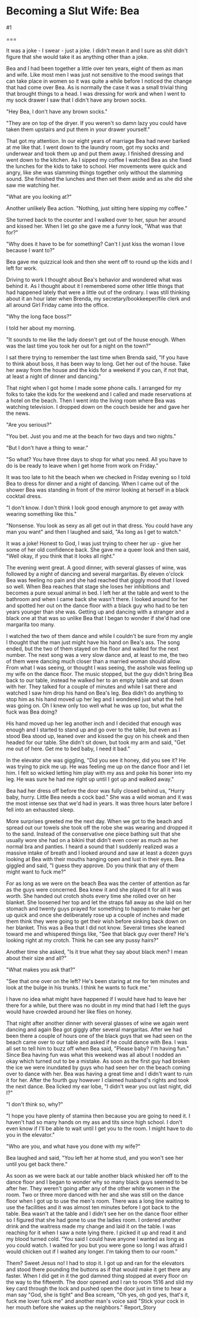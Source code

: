 Becoming a Slut Wife: Bea
=========================
#1 

 

 

===

It was a joke - I swear - just a joke. I didn't mean it and I sure as shit didn't figure that she would take it as anything other than a joke. 

 Bea and I had been together a little over ten years, eight of them as man and wife. Like most men I was just not sensitive to the mood swings that can take place in women so it was quite a while before I noticed the change that had come over Bea. As is normally the case it was a small trivial thing that brought things to a head. I was dressing for work and when I went to my sock drawer I saw that I didn't have any brown socks. 

 "Hey Bea, I don't have any brown socks." 

 "They are on top of the dryer. If you weren't so damn lazy you could have taken them upstairs and put them in your drawer yourself." 

 That got my attention. In our eight years of marriage Bea had never barked at me like that. I went down to the laundry room, got my socks and underwear and took them up and put them away. I finished dressing and went down to the kitchen. As I sipped my coffee I watched Bea as she fixed the lunches for the kids to take to school. Her movements were quick and angry, like she was slamming things together only without the slamming sound. She finished the lunches and then set them aside and as she did she saw me watching her. 

 "What are you looking at?" 

 Another unlikely Bea action. "Nothing, just sitting here sipping my coffee." 

 She turned back to the counter and I walked over to her, spun her around and kissed her. When I let go she gave me a funny look, "What was that for?" 

 "Why does it have to be for something? Can't I just kiss the woman I love because I want to?" 

 Bea gave me quizzical look and then she went off to round up the kids and I left for work. 

 Driving to work I thought about Bea's behavior and wondered what was behind it. As I thought about it I remembered some other little things that had happened lately that were a little out of the ordinary. I was still thinking about it an hour later when Brenda, my secretary/bookkeeper/file clerk and all around Girl Friday came into the office. 

 "Why the long face boss?" 

 I told her about my morning. 

 "It sounds to me like the lady doesn't get out of the house enough. When was the last time you took her out for a night on the town?" 

 I sat there trying to remember the last time when Brenda said, "If you have to think about boss, it has been way to long. Get her out of the house. Take her away from the house and the kids for a weekend if you can, if not that, at least a night of dinner and dancing." 

 That night when I got home I made some phone calls. I arranged for my folks to take the kids for the weekend and I called and made reservations at a hotel on the beach. Then I went into the living room where Bea was watching television. I dropped down on the couch beside her and gave her the news. 

 "Are you serious?" 

 "You bet. Just you and me at the beach for two days and two nights." 

 "But I don't have a thing to wear." 

 "So what? You have three days to shop for what you need. All you have to do is be ready to leave when I get home from work on Friday." 

 It was too late to hit the beach when we checked in Friday evening so I told Bea to dress for dinner and a night of dancing. When I came out of the shower Bea was standing in front of the mirror looking at herself in a black cocktail dress. 

 "I don't know. I don't think I look good enough anymore to get away with wearing something like this." 

 "Nonsense. You look as sexy as all get out in that dress. You could have any man you want" and then I laughed and said, "As long as I get to watch." 

 It was a joke! Honest to God, I was just trying to cheer her up - give her some of her old confidence back. She gave me a queer look and then said, "Well okay, if you think that it looks all right." 

 The evening went great. A good dinner, with several glasses of wine, was followed by a night of dancing and several margaritas. By eleven o'clock Bea was feeling no pain and she had reached that giggly mood that I loved so well. When Bea reaches that stage she loses her inhibitions and becomes a pure sexual animal in bed. I left her at the table and went to the bathroom and when I came back she wasn't there. I looked around for her and spotted her out on the dance floor with a black guy who had to be ten years younger than she was. Getting up and dancing with a stranger and a black one at that was so unlike Bea that I began to wonder if she'd had one margarita too many. 

 I watched the two of them dance and while I couldn't be sure from my angle I thought that the man just might have his hand on Bea's ass. The song ended, but the two of them stayed on the floor and waited for the next number. The next song was a very slow dance and, at least to me, the two of them were dancing much closer than a married woman should allow. From what I was seeing, or thought I was seeing, the asshole was feeling up my wife on the dance floor. The music stopped, but the guy didn't bring Bea back to our table, instead he walked her to an empty table and sat down with her. They talked for a couple of minutes and while I sat there and watched I saw him drop his hand on Bea's leg. Bea didn't do anything to stop him as his hand moved up her leg and I wondered just what the hell was going on. Oh I knew only too well what he was up too, but what the fuck was Bea doing? 

 His hand moved up her leg another inch and I decided that enough was enough and I started to stand up and go over to the table, but even as I stood Bea stood up, leaned over and kissed the guy on his cheek and then headed for our table. She didn't sit down, but took my arm and said, "Get me out of here. Get me to bed baby, I need it bad." 

 In the elevator she was giggling, "Did you see it honey, did you see it? He was trying to pick me up. He was feeling me up on the dance floor and I let him. I felt so wicked letting him play with my ass and poke his boner into my leg. He was sure he had me right up until I got up and walked away." 

 Bea had her dress off before the door was fully closed behind us, "Hurry baby, hurry. Little Bea needs a cock bad." She was a wild woman and it was the most intense sex that we'd had in years. It was three hours later before I fell into an exhausted sleep. 

 More surprises greeted me the next day. When we got to the beach and spread out our towels she took off the robe she was wearing and dropped it to the sand. Instead of the conservative one piece bathing suit that she usually wore she had on a bikini that didn't even cover as much as her normal bra and panties. I heard a sound that I suddenly realized was a massive intake of breath and I looked around and saw at least a dozen guys looking at Bea with their mouths hanging open and lust in their eyes. Bea giggled and said, "I guess they approve. Do you think that any of them might want to fuck me?" 

 For as long as we were on the beach Bea was the center of attention as far as the guys were concerned. Bea knew it and she played it for all it was worth. She handed out crotch shots every time she rolled over on her blanket. She loosened her top and let the straps fall away as she laid on her stomach and twenty guys prayed for something to happen to make her get up quick and once she deliberately rose up a couple of inches and made them think they were going to get their wish before sinking back down on her blanket. This was a Bea that I did not know. Several times she leaned toward me and whispered things like, "See that black guy over there? He's looking right at my crotch. Think he can see any pussy hairs?" 

 Another time she asked, "Is it true what they say about black men? I mean about their size and all?" 

 "What makes you ask that?" 

 "See that one over on the left? He's been staring at me for ten minutes and look at the bulge in his trunks. I think he wants to fuck me." 

 I have no idea what might have happened if I would have had to leave her there for a while, but there was no doubt in my mind that had I left the guys would have crowded around her like flies on honey. 

 That night after another dinner with several glasses of wine we again went dancing and again Bea got giggly after several margaritas. After we had been there a couple of hours one of the black guys that we had seen on the beach came over to our table and asked if he could dance with Bea. I was all set to tell him to buzz off when Bea said, "Please baby? I'm having fun." Since Bea having fun was what this weekend was all about I nodded an okay which turned out to be a mistake. As soon as the first guy had broken the ice we were inundated by guys who had seen her on the beach coming over to dance with her. Bea was having a great time and I didn't want to ruin it for her. After the fourth guy however I claimed husband's rights and took the next dance. Bea licked my ear lobe, "I didn't wear you out last night, did I?" 

 "I don't think so, why?" 

 "I hope you have plenty of stamina then because you are going to need it. I haven't had so many hands on my ass and tits since high school. I don't even know if I'll be able to wait until I get you to the room. I might have to do you in the elevator." 

 "Who are you, and what have you done with my wife?" 

 Bea laughed and said, "You left her at home stud, and you won't see her until you get back there." 

 As soon as we were back at our table another black whisked her off to the dance floor and I began to wonder why so many black guys seemed to be after her. They weren't going after any of the other white women in the room. Two or three more danced with her and she was still on the dance floor when I got up to use the men's room. There was a long line waiting to use the facilities and it was almost ten minutes before I got back to the table. Bea wasn't at the table and I didn't see her on the dance floor either so I figured that she had gone to use the ladies room. I ordered another drink and the waitress made my change and laid it on the table. I was reaching for it when I saw a note lying there. I picked it up and read it and my blood turned cold. "You said I could have anyone I wanted as long as you could watch. I waited for you but you were gone so long I was afraid I would chicken out if I waited any longer. I'm taking them to our room." 

 Them? Sweet Jesus no! I had to stop it. I got up and ran for the elevators and stood there pounding the buttons as if that would make it get there any faster. When I did get in it the god damned thing stopped at every floor on the way to the fifteenth. The door opened and I ran to room 1516 and slid my key card through the lock and pushed open the door just in time to hear a man say "God, she is tight" and Bea scream, "Oh yes, oh god yes, that's it, fuck me lover fuck me" and another man's voice said "Stick your cock in her mouth before she wakes up the neighbors." Report_Story 
